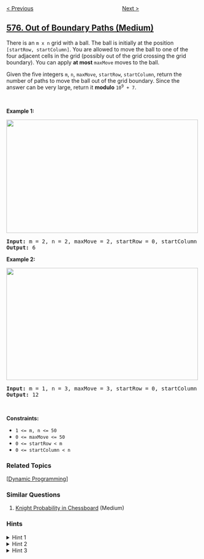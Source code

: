 <!--|This file generated by command(leetcode description); DO NOT EDIT.    |-->
<!--+----------------------------------------------------------------------+-->
<!--|@author    openset <openset.wang@gmail.com>                           |-->
<!--|@link      https://github.com/openset                                 |-->
<!--|@home      https://github.com/openset/leetcode                        |-->
<!--+----------------------------------------------------------------------+-->

[< Previous](../distribute-candies "Distribute Candies")
　　　　　　　　　　　　　　　　
[Next >](../employee-bonus "Employee Bonus")

## [576. Out of Boundary Paths (Medium)](https://leetcode.com/problems/out-of-boundary-paths "出界的路径数")

<p>There is an <code>m x n</code> grid with a ball. The ball is initially at the position <code>[startRow, startColumn]</code>. You are allowed to move the ball to one of the four adjacent cells in the grid (possibly out of the grid crossing the grid boundary). You can apply <strong>at most</strong> <code>maxMove</code> moves to the ball.</p>

<p>Given the five integers <code>m</code>, <code>n</code>, <code>maxMove</code>, <code>startRow</code>, <code>startColumn</code>, return the number of paths to move the ball out of the grid boundary. Since the answer can be very large, return it <strong>modulo</strong> <code>10<sup>9</sup> + 7</code>.</p>

<p>&nbsp;</p>
<p><strong>Example 1:</strong></p>
<img alt="" src="https://assets.leetcode.com/uploads/2021/04/28/out_of_boundary_paths_1.png" style="width: 500px; height: 296px;" />
<pre>
<strong>Input:</strong> m = 2, n = 2, maxMove = 2, startRow = 0, startColumn = 0
<strong>Output:</strong> 6
</pre>

<p><strong>Example 2:</strong></p>
<img alt="" src="https://assets.leetcode.com/uploads/2021/04/28/out_of_boundary_paths_2.png" style="width: 500px; height: 293px;" />
<pre>
<strong>Input:</strong> m = 1, n = 3, maxMove = 3, startRow = 0, startColumn = 1
<strong>Output:</strong> 12
</pre>

<p>&nbsp;</p>
<p><strong>Constraints:</strong></p>

<ul>
	<li><code>1 &lt;= m, n &lt;= 50</code></li>
	<li><code>0 &lt;= maxMove &lt;= 50</code></li>
	<li><code>0 &lt;= startRow &lt; m</code></li>
	<li><code>0 &lt;= startColumn &lt; n</code></li>
</ul>

### Related Topics
  [[Dynamic Programming](../../tag/dynamic-programming/README.md)]

### Similar Questions
  1. [Knight Probability in Chessboard](../knight-probability-in-chessboard) (Medium)

### Hints
<details>
<summary>Hint 1</summary>
Is traversing every path feasible? There are many possible paths for a small matrix. Try to optimize it.
</details>

<details>
<summary>Hint 2</summary>
Can we use some space to store the number of paths and update them after every move?
</details>

<details>
<summary>Hint 3</summary>
One obvious thing: the ball will go out of the boundary only by crossing it. Also, there is only one possible way the ball can go out of the boundary from the boundary cell except for corner cells. From the corner cell, the ball can go out in two different ways.

Can you use this thing to solve the problem?
</details>
